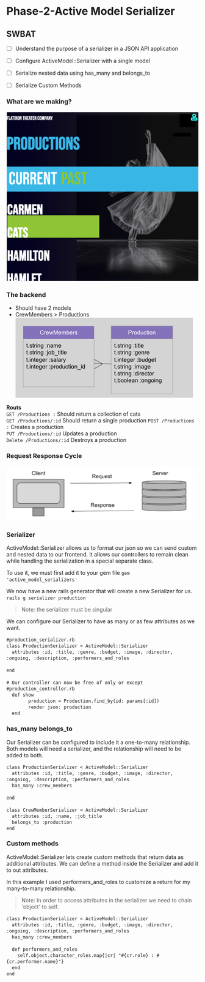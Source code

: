 # Phase-2-Active Model Serializer

## SWBAT
- [ ] Understand the purpose of a serializer in a JSON API application 
- [ ] Configure ActiveModel::Serializer with a single model
- [ ] Serialize nested data using has_many and belongs_to
- [ ] Serialize Custom Methods


### What are we making?
![project](assets/flatironTheater.png)

### The backend
* Should have 2 models 
* CrewMembers > Productions
![migrations](assets/migrations.png)

**Routs**  
`GET /Productions :` Should return a collection of cats  
`GET /Productions/:id` Should return a single production
`POST /Productions :` Creates a production   
`PUT /Productions/:id` Updates a production  
`Delete /Productions/:id` Destroys a production  

### Request Response Cycle 

![request-response](assets/request-response.png)

### Serializer 
ActiveModel::Serializer allows us to format our json so we can send custom and nested data to our frontend. It allows our controllers to remain clean while handling the serialization in a special separate class.  

To use it, we must first add it to your gem file `gem 'active_model_serializers'` 

We now have a new rails generator that will create a new Serializer for us. `rails g serializer production`
> Note: the serializer must be singular 

We can configure our Serializer to have as many or as few attributes as we want. 
```
#production_serializer.rb
class ProductionSerializer < ActiveModel::Serializer
  attributes :id, :title, :genre, :budget, :image, :director, :ongoing, :description, :performers_and_roles

end

# Our controller can now be free of only or except
#production_controller.rb
  def show
        production = Production.find_by(id: params[:id])
        render json: production
  end 
```

### has_many belongs_to
Our Serializer can be configured to include it a one-to-many relationship.
Both models will need a serializer, and the relationship will need to be added to both.

```
class ProductionSerializer < ActiveModel::Serializer
  attributes :id, :title, :genre, :budget, :image, :director, :ongoing, :description, :performers_and_roles
  has_many :crew_members

end

class CrewMemberSerializer < ActiveModel::Serializer
  attributes :id, :name, :job_title
  belongs_to :production
end

```

### Custom methods
ActiveModel::Serializer lets create custom methods that return data as additional attributes.
We can define a method inside the Serializer and add it to out attributes.

In this example I used performers_and_roles to customize a return for my many-to-many relationship.    
>Note: In order to access attributes in the serializer we need to chain 'object' to self. 

```
class ProductionSerializer < ActiveModel::Serializer
  attributes :id, :title, :genre, :budget, :image, :director, :ongoing, :description, :performers_and_roles
  has_many :crew_members

  def performers_and_roles
    self.object.character_roles.map{|cr| "#{cr.role} : #{cr.performer.name}"}
  end
end


```